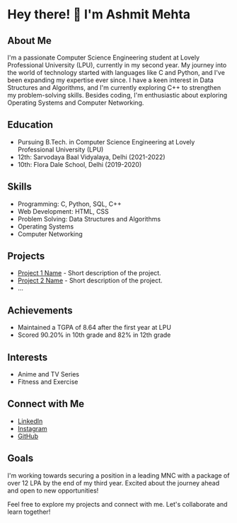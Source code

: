 # Hey there! 👋 I'm Ashmit Mehta

## About Me
I'm a passionate Computer Science Engineering student at Lovely Professional University (LPU), currently in my second year. My journey into the world of technology started with languages like C and Python, and I've been expanding my expertise ever since. I have a keen interest in Data Structures and Algorithms, and I'm currently exploring C++ to strengthen my problem-solving skills. Besides coding, I'm enthusiastic about exploring Operating Systems and Computer Networking.

## Education
- Pursuing B.Tech. in Computer Science Engineering at Lovely Professional University (LPU)
- 12th: Sarvodaya Baal Vidyalaya, Delhi (2021-2022)
- 10th: Flora Dale School, Delhi (2019-2020)

## Skills
- Programming: C, Python, SQL, C++
- Web Development: HTML, CSS
- Problem Solving: Data Structures and Algorithms
- Operating Systems
- Computer Networking

## Projects
- [Project 1 Name](link_to_project_1_repo) - Short description of the project.
- [Project 2 Name](link_to_project_2_repo) - Short description of the project.
- ...

## Achievements
- Maintained a TGPA of 8.64 after the first year at LPU
- Scored 90.20% in 10th grade and 82% in 12th grade

## Interests
- Anime and TV Series
- Fitness and Exercise

## Connect with Me
- [LinkedIn](https://www.linkedin.com/in/ashmit-mehta/)
- [Instagram](https://instagram.com/mehta.ashmit/)
- [GitHub](https://github.com/ash-codes18)

## Goals
I'm working towards securing a position in a leading MNC with a package of over 12 LPA by the end of my third year. Excited about the journey ahead and open to new opportunities!

Feel free to explore my projects and connect with me. Let's collaborate and learn together!
